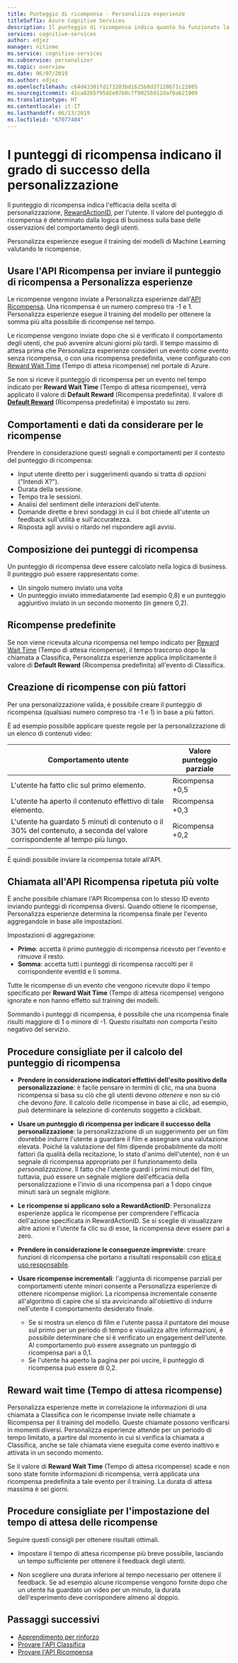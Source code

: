 ```yaml
---
title: Punteggio di ricompensa - Personalizza esperienze
titleSuffix: Azure Cognitive Services
description: Il punteggio di ricompensa indica quanto ha funzionato la scelta di personalizzazione, RewardActionID, per l'utente. Il valore del punteggio di ricompensa è determinato dalla logica di business sulla base delle osservazioni del comportamento degli utenti. Personalizza esperienze esegue il training dei modelli di Machine Learning valutando le ricompense.
services: cognitive-services
author: edjez
manager: nitinme
ms.service: cognitive-services
ms.subservice: personalizer
ms.topic: overview
ms.date: 06/07/2019
ms.author: edjez
ms.openlocfilehash: c64d43301fd173203bd1625b8d37120b71c22805
ms.sourcegitcommit: 41ca82b5f95d2e07b0c7f9025b912daf0ab21909
ms.translationtype: HT
ms.contentlocale: it-IT
ms.lasthandoff: 06/13/2019
ms.locfileid: "67077404"
---
```

# <a name="reward-scores-indicate-success-of-personalization"></a>I punteggi di ricompensa indicano il grado di successo della personalizzazione

Il punteggio di ricompensa indica l'efficacia della scelta di personalizzazione, [RewardActionID](https://docs.microsoft.com/rest/api/cognitiveservices/personalizer/rank/rank#response), per l'utente. Il valore del punteggio di ricompensa è determinato dalla logica di business sulla base delle osservazioni del comportamento degli utenti.

Personalizza esperienze esegue il training dei modelli di Machine Learning valutando le ricompense. 

## <a name="use-reward-api-to-send-reward-score-to-personalizer"></a>Usare l'API Ricompensa per inviare il punteggio di ricompensa a Personalizza esperienze

Le ricompense vengono inviate a Personalizza esperienze dall'[API Ricompensa](https://docs.microsoft.com/rest/api/cognitiveservices/personalizer/events/reward). Una ricompensa è un numero compreso tra -1 e 1. Personalizza esperienze esegue il training del modello per ottenere la somma più alta possibile di ricompense nel tempo.

Le ricompense vengono inviate dopo che si è verificato il comportamento degli utenti, che può avvenire alcuni giorni più tardi. Il tempo massimo di attesa prima che Personalizza esperienze consideri un evento come evento senza ricompensa, o con una ricompensa predefinita, viene configurato con [Reward Wait Time](#reward-wait-time) (Tempo di attesa ricompense) nel portale di Azure.

Se non si riceve il punteggio di ricompensa per un evento nel tempo indicato per **Reward Wait Time** (Tempo di attesa ricompense), verrà applicato il valore di **Default Reward** (Ricompensa predefinita). Il valore di **[Default Reward](how-to-settings.md#configure-reward-settings-for-the-feedback-loop-based-on-use-case)** (Ricompensa predefinita) è impostato su zero.


## <a name="behaviors-and-data-to-consider-for-rewards"></a>Comportamenti e dati da considerare per le ricompense

Prendere in considerazione questi segnali e comportamenti per il contesto del punteggio di ricompensa:

* Input utente diretto per i suggerimenti quando si tratta di opzioni ("Intendi X?").
* Durata della sessione.
* Tempo tra le sessioni.
* Analisi del sentiment delle interazioni dell'utente.
* Domande dirette e brevi sondaggi in cui il bot chiede all'utente un feedback sull'utilità e sull'accuratezza.
* Risposta agli avvisi o ritardo nel rispondere agli avvisi.

## <a name="composing-reward-scores"></a>Composizione dei punteggi di ricompensa

Un punteggio di ricompensa deve essere calcolato nella logica di business. Il punteggio può essere rappresentato come:

* Un singolo numero inviato una volta 
* Un punteggio inviato immediatamente (ad esempio 0,8) e un punteggio aggiuntivo inviato in un secondo momento (in genere 0,2).

## <a name="default-rewards"></a>Ricompense predefinite

Se non viene ricevuta alcuna ricompensa nel tempo indicato per [Reward Wait Time](#reward-wait-time) (Tempo di attesa ricompense), il tempo trascorso dopo la chiamata a Classifica, Personalizza esperienze applica implicitamente il valore di **Default Reward** (Ricompensa predefinita) all'evento di Classifica.

## <a name="building-up-rewards-with-multiple-factors"></a>Creazione di ricompense con più fattori  

Per una personalizzazione valida, è possibile creare il punteggio di ricompensa (qualsiasi numero compreso tra -1 e 1) in base a più fattori. 

È ad esempio possibile applicare queste regole per la personalizzazione di un elenco di contenuti video:

|Comportamento utente|Valore punteggio parziale|
|--|--|
|L'utente ha fatto clic sul primo elemento.|Ricompensa +0,5|
|L'utente ha aperto il contenuto effettivo di tale elemento.|Ricompensa +0,3|
|L'utente ha guardato 5 minuti di contenuto o il 30% del contenuto, a seconda del valore corrispondente al tempo più lungo.|Ricompensa +0,2|
|||

È quindi possibile inviare la ricompensa totale all'API.

## <a name="calling-the-reward-api-multiple-times"></a>Chiamata all'API Ricompensa ripetuta più volte

È anche possibile chiamare l'API Ricompensa con lo stesso ID evento inviando punteggi di ricompensa diversi. Quando ottiene le ricompense, Personalizza esperienze determina la ricompensa finale per l'evento aggregandole in base alle impostazioni.

Impostazioni di aggregazione:

*  **Primo**: accetta il primo punteggio di ricompensa ricevuto per l'evento e rimuove il resto.
* **Somma**: accetta tutti i punteggi di ricompensa raccolti per il corrispondente eventId e li somma.

Tutte le ricompense di un evento che vengono ricevute dopo il tempo specificato per **Reward Wait Time** (Tempo di attesa ricompense) vengono ignorate e non hanno effetto sul training dei modelli.

Sommando i punteggi di ricompensa, è possibile che una ricompensa finale risulti maggiore di 1 o minore di -1. Questo risultato non comporta l'esito negativo del servizio.

<!--
@edjez - is the number ignored if it is outside the acceptable range?
-->

## <a name="best-practices-for-calculating-reward-score"></a>Procedure consigliate per il calcolo del punteggio di ricompensa

* **Prendere in considerazione indicatori effettivi dell'esito positivo della personalizzazione**: è facile pensare in termini di clic, ma una buona ricompensa si basa su ciò che gli utenti devono *ottenere* e non su ciò che devono *fare*.  Il calcolo delle ricompense in base ai clic, ad esempio, può determinare la selezione di contenuto soggetto a clickbait.

* **Usare un punteggio di ricompensa per indicare il successo della personalizzazione**: la personalizzazione di un suggerimento per un film dovrebbe indurre l'utente a guardare il film e assegnare una valutazione elevata. Poiché la valutazione del film dipende probabilmente da molti fattori (la qualità della recitazione, lo stato d'animo dell'utente), non è un segnale di ricompensa appropriato per il funzionamento della *personalizzazione*. Il fatto che l'utente guardi i primi minuti del film, tuttavia, può essere un segnale migliore dell'efficacia della personalizzazione e l'invio di una ricompensa pari a 1 dopo cinque minuti sarà un segnale migliore.

* **Le ricompense si applicano solo a RewardActionID**: Personalizza esperienze applica le ricompense per comprendere l'efficacia dell'azione specificata in RewardActionID. Se si sceglie di visualizzare altre azioni e l'utente fa clic su di esse, la ricompensa deve essere pari a zero.

* **Prendere in considerazione le conseguenze impreviste**: creare funzioni di ricompensa che portano a risultati responsabili con [etica e uso responsabile](ethics-responsible-use.md).

* **Usare ricompense incrementali**: l'aggiunta di ricompense parziali per comportamenti utente minori consente a Personalizza esperienze di ottenere ricompense migliori. La ricompensa incrementale consente all'algoritmo di capire che si sta avvicinando all'obiettivo di indurre nell'utente il comportamento desiderato finale.
    * Se si mostra un elenco di film e l'utente passa il puntatore del mouse sul primo per un periodo di tempo e visualizza altre informazioni, è possibile determinare che si è verificato un engagement dell'utente. Al comportamento può essere assegnato un punteggio di ricompensa pari a 0,1. 
    * Se l'utente ha aperto la pagina per poi uscire, il punteggio di ricompensa può essere di 0,2. 

## <a name="reward-wait-time"></a>Reward wait time (Tempo di attesa ricompense)

Personalizza esperienze mette in correlazione le informazioni di una chiamata a Classifica con le ricompense inviate nelle chiamate a Ricompensa per il training del modello. Queste chiamate possono verificarsi in momenti diversi. Personalizza esperienze attende per un periodo di tempo limitato, a partire dal momento in cui si verifica la chiamata a Classifica, anche se tale chiamata viene eseguita come evento inattivo e attivata in un secondo momento.

Se il valore di **Reward Wait Time** (Tempo di attesa ricompense) scade e non sono state fornite informazioni di ricompensa, verrà applicata una ricompensa predefinita a tale evento per il training. La durata di attesa massima è sei giorni.

## <a name="best-practices-for-setting-reward-wait-time"></a>Procedure consigliate per l'impostazione del tempo di attesa delle ricompense

Seguire questi consigli per ottenere risultati ottimali.

* Impostare il tempo di attesa ricompense più breve possibile, lasciando un tempo sufficiente per ottenere il feedback degli utenti. 

<!--@Edjez - storage quota? -->

* Non scegliere una durata inferiore al tempo necessario per ottenere il feedback. Se ad esempio alcune ricompense vengono fornite dopo che un utente ha guardato un video per un minuto, la durata dell'esperimento deve corrispondere almeno al doppio.

## <a name="next-steps"></a>Passaggi successivi

* [Apprendimento per rinforzo](concepts-reinforcement-learning.md) 
* [Provare l'API Classifica](https://westus2.dev.cognitive.microsoft.com/docs/services/personalizer-api/operations/Rank/console)
* [Provare l'API Ricompensa](https://westus2.dev.cognitive.microsoft.com/docs/services/personalizer-api/operations/Reward)
